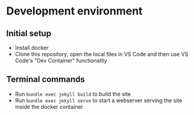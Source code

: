 # Development environment

## Initial setup

  - Install docker
  - Clone this repository, open the local files in VS Code and then use VS Code's "Dev Container" functionality
  

## Terminal commands
  - Run `bundle exec jekyll build` to build the site
  - Run `bundle exec jekyll serve` to start a webserver serving the site inside the docker container
